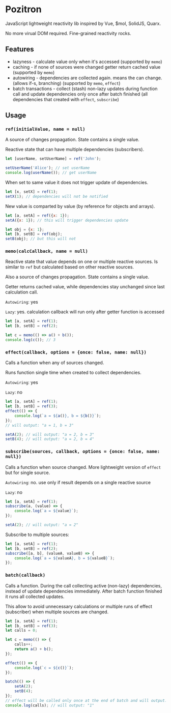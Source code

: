 # Pozitron
JavaScript lightweight reactivity lib inspired by Vue, $mol, SolidJS, Quarx.

No more virual DOM required. Fine-grained reactivity rocks.

## Features
* lazyness - calculate value only when it's accessed (supported by `memo`)
* caching - if none of sources were changed getter return cached value (supported by `memo`)
* autowiring - dependencies are collected again. means the can change. (allows if-s, branching) (supported by `memo`, `effect`)
* batch transactions - collect (stash) non-lazy updates during function call and update dependencies only once after batch finished (all dependencies that created with `effect`, `subscribe`)

## Usage

### `ref(initialValue, name = null)`
A source of changes propagation. State contains a single value.

Reactive state that can have multiple dependencies (subscribers).

```js
let [userName, setUserName] = ref('John');

setUserName('Alice'); // set userName
console.log(userName()); // get userName
```

When set to same value it does not trigger update of dependencies.
```js
let [x, setX] = ref(1);
setX(1); // dependencies will not be notified
```

New value is comparted by value (by reference for objects and arrays).
```js
let [a, setA] = ref({x: 1});
setA({x: 1}); // this will trigger dependencies update

let obj = {x: 1};
let [b, setB] = ref(obj);
setB(obj); // but this will not
```



### `memo(calcCallback, name = null)`
Reactive state that value depends on one or multiple reactive sources. Is similar to `ref` but calculated based on other reactive sources.

Also a source of changes propagation. State contains a single value.

Getter returns cached value, while dependencies stay unchanged since last calculation call.

`Autowiring`: yes

`Lazy`: yes. calculation callback will run only after getter function is accessed

```js
let [a, setA] = ref(1);
let [b, setB] = ref(2);

let c = memo(() => a() + b());
console.log(c()); // 3
```



### `effect(callback, options = {once: false, name: null})`
Calls a function when any of sources changed.

Runs function single time when created to collect dependencies.

`Autowiring`: yes

`Lazy`: no
```js
let [a, setA] = ref(1);
let [b, setB] = ref(3);
effect(() => {
    console.log(`a = ${a()}, b = ${b()}`);
});
// will output: "a = 1, b = 3"

setA(2); // will output: "a = 2, b = 3"
setB(4); // will output: "a = 2, b = 4"
```



### `subscribe(sources, callback, options = {once: false, name: null})`

Calls a function when source changed. More lightweight version of `effect` but for single source.

`Autowiring`: no. use only if result depends on a single reactive source

`Lazy`: no
```js
let [a, setA] = ref(1);
subscribe(a, (value) => {
    console.log(`a = ${value}`);
});

setA(2); // will output: "a = 2"
```

Subscribe to multiple sources:
```js
let [a, setA] = ref(1);
let [b, setB] = ref(2);
subscribe([a, b], (valueA, valueB) => {
    console.log(`a = ${valueA}, b = ${valueB}`);
});
```



### `batch(callback)`
Calls a function. During the call collecting active (non-lazy) dependencies, instead of update dependencies immediately. After batch function finished it runs all collected updates.

This allow to avoid unnecessary calculations or multiple runs of effect (subscriber) when multiple sources are changed.
```js
let [a, setA] = ref(1);
let [b, setB] = ref(3);
let calls = 0;

let c = memo(() => {
    calls++;
    return a() + b();
});

effect(() => {
    console.log(`c = ${c()}`);
});

batch(() => {
    setA(2);
    setB(4);
});
// effect will be called only once at the end of batch and will output: "c = 6"
console.log(calls); // will output: "1"
```
